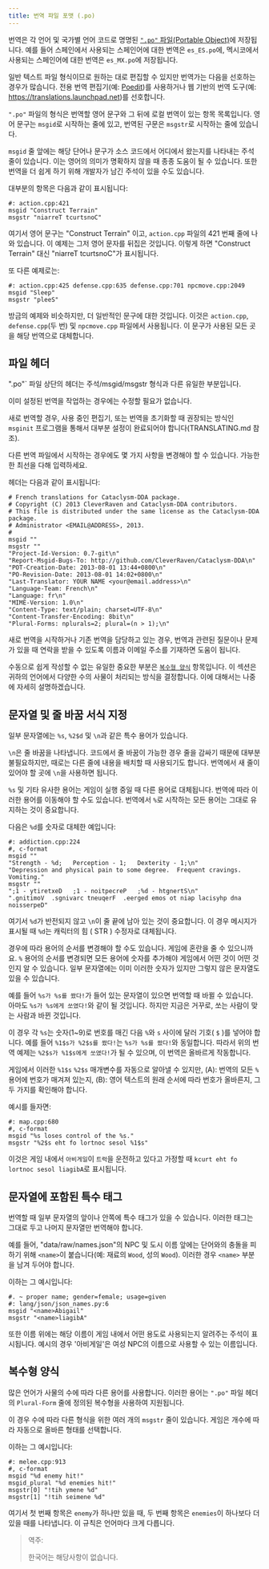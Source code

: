```yaml
---
title: 번역 파일 포맷 (.po)
---
```


번역은 각 언어 및 국가별 언어 코드로 명명된 [`".po"` 파일(Portable Object)][po]에 저장됩니다. 예를
들어 스페인에서 사용되는 스페인어에 대한 번역은 `es_ES.po`에, 멕시코에서 사용되는 스페인어에 대한
번역은 `es_MX.po`에 저장됩니다.

[po]: https://www.gnu.org/software/gettext/manual/html_node/PO-Files.html

일반 텍스트 파일 형식이므로 원하는 대로 편집할 수 있지만 번역가는 다음을 선호하는 경우가 많습니다.
전용 번역 편집기(예: [Poedit](https://poedit.net))를 사용하거나 웹 기반의 번역 도구(예:
<https://translations.launchpad.net>)를 선호합니다.

`".po"` 파일의 형식은 번역할 영어 문구와 그 뒤에 로컬 번역이 있는 항목 목록입니다. 영어 문구는
`msgid`로 시작하는 줄에 있고, 번역된 구문은 `msgstr`로 시작하는 줄에 있습니다.

`msgid` 줄 앞에는 해당 단어나 문구가 소스 코드에서 어디에서 왔는지를 나타내는 주석 줄이 있습니다.
이는 영어의 의미가 명확하지 않을 때 종종 도움이 될 수 있습니다. 또한 번역을 더 쉽게 하기 위해
개발자가 남긴 주석이 있을 수도 있습니다.

대부분의 항목은 다음과 같이 표시됩니다:

```
#: action.cpp:421
msgid "Construct Terrain"
msgstr "niarreT tcurtsnoC"
```

여기서 영어 문구는 "Construct Terrain" 이고, `action.cpp` 파일의 421 번째 줄에 나와 있습니다. 이
예제는 그저 영어 문자를 뒤집은 것입니다. 이렇게 하면 "Construct Terrain" 대신 "niarreT tcurtsnoC"가
표시됩니다.

또 다른 예제로는:

```
#: action.cpp:425 defense.cpp:635 defense.cpp:701 npcmove.cpp:2049
msgid "Sleep"
msgstr "pleeS"
```

방금의 예제와 비슷하지만, 더 일반적인 문구에 대한 것입니다. 이것은 `action.cpp`, `defense.cpp`(두
번) 및 `npcmove.cpp` 파일에서 사용됩니다. 이 문구가 사용된 모든 곳을 해당 번역으로 대체합니다.

## 파일 헤더

".po"` 파일 상단의 헤더는 주석/msgid/msgstr 형식과 다른 유일한 부분입니다.

이미 설정된 번역을 작업하는 경우에는 수정할 필요가 없습니다.

새로 번역할 경우, 사용 중인 편집기, 또는 번역을 초기화할 때 권장되는 방식인 `msginit` 프로그램을
통해서 대부분 설정이 완료되어야 합니다(TRANSLATING.md 참조).

다른 번역 파일에서 시작하는 경우에도 몇 가지 사항을 변경해야 할 수 있습니다. 가능한 한 최선을 다해
입력하세요.

헤더는 다음과 같이 표시됩니다:

```
# French translations for Cataclysm-DDA package.
# Copyright (C) 2013 CleverRaven and Cataclysm-DDA contributors.
# This file is distributed under the same license as the Cataclysm-DDA package.
# Administrator <EMAIL@ADDRESS>, 2013.
#
msgid ""
msgstr ""
"Project-Id-Version: 0.7-git\n"
"Report-Msgid-Bugs-To: http://github.com/CleverRaven/Cataclysm-DDA\n"
"POT-Creation-Date: 2013-08-01 13:44+0800\n"
"PO-Revision-Date: 2013-08-01 14:02+0800\n"
"Last-Translator: YOUR NAME <your@email.address>\n"
"Language-Team: French\n"
"Language: fr\n"
"MIME-Version: 1.0\n"
"Content-Type: text/plain; charset=UTF-8\n"
"Content-Transfer-Encoding: 8bit\n"
"Plural-Forms: nplurals=2; plural=(n > 1);\n"
```

새로 번역을 시작하거나 기존 번역을 담당하고 있는 경우, 번역과 관련된 질문이나 문제가 있을 때 연락을
받을 수 있도록 이름과 이메일 주소를 기재하면 도움이 됩니다.

수동으로 쉽게 작성할 수 없는 유일한 중요한 부분은 [`복수형 양식`](#복수형-양식) 항목입니다. 이
섹션은 귀하의 언어에서 다양한 수의 사물이 처리되는 방식을 결정합니다. 이에 대해서는 나중에 자세히
설명하겠습니다.

## 문자열 및 줄 바꿈 서식 지정

일부 문자열에는 `%s`, `%2$d` 및 `\n`과 같은 특수 용어가 있습니다.

`\n`은 줄 바꿈을 나타냅니다. 코드에서 줄 바꿈이 가능한 경우 줄을 감싸기 때문에 대부분 불필요하지만,
때로는 다른 줄에 내용을 배치할 때 사용되기도 합니다. 번역에서 새 줄이 있어야 할 곳에 `\n`을 사용하면
됩니다.

`%s` 및 기타 유사한 용어는 게임이 실행 중일 때 다른 용어로 대체됩니다. 번역에 따라 이러한 용어를
이동해야 할 수도 있습니다. 번역에서 `%`로 시작하는 모든 용어는 그대로 유지하는 것이 중요합니다.

다음은 `%d`를 숫자로 대체한 예입니다:

```
#: addiction.cpp:224
#, c-format
msgid ""
"Strength - %d;   Perception - 1;   Dexterity - 1;\n"
"Depression and physical pain to some degree.  Frequent cravings.  Vomiting."
msgstr ""
";1 - ytiretxeD   ;1 - noitpecreP   ;%d - htgnertS\n"
".gnitimoV  .sgnivarc tneuqerF  .eerged emos ot niap lacisyhp dna noisserpeD"
```

여기서 `%d`가 반전되지 않고 `\n`이 줄 끝에 남아 있는 것이 중요합니다. 이 경우 메시지가 표시될 때
`%d`는 캐릭터의 힘 ( STR ) 수정자로 대체됩니다.

경우에 따라 용어의 순서를 변경해야 할 수도 있습니다. 게임에 혼란을 줄 수 있으니까요. `%` 용어의
순서를 변경되면 모든 용어에 숫자를 추가해야 게임에서 어떤 것이 어떤 것인지 알 수 있습니다. 일부
문자열에는 이미 이러한 숫자가 있지만 그렇지 않은 문자열도 있을 수 있습니다.

예를 들어 `%s가 %s를 쐈다!`가 들어 있는 문자열이 있으면 번역할 때 바뀔 수 있습니다. 아마도
`%s가 %s에게 쏘였다!`와 같이 될 것입니다. 하지만 지금은 거꾸로, 쏘는 사람이 맞는 사람과 바뀐
것입니다.

이 경우 각 `%s`는 숫자(1~9)로 번호를 매긴 다음 `%`와 `s` 사이에 달러 기호( `$` )를 넣어야 합니다.
예를 들어 `%1$s가 %2$s를 쐈다!`는 `%s가 %s를 쐈다!`와 동일합니다. 따라서 위의 번역 예제는
`%2$s가 %1$s에게 쏘였다!`가 될 수 있으며, 이 번역은 올바르게 작동합니다.

게임에서 이러한 `%1$s` `%2$s` 매개변수를 자동으로 알아낼 수 있지만, (A): 번역의 모든 `%` 용어에
번호가 매겨져 있는지, (B): 영어 텍스트의 원래 순서에 따라 번호가 올바른지, 그 두 가지를 확인해야
합니다.

예시를 들자면:

```
#: map.cpp:680
#, c-format
msgid "%s loses control of the %s."
msgstr "%2$s eht fo lortnoc sesol %1$s"
```

이것은 게임 내에서 `아비게일`이 `트럭`을 운전하고 있다고 가정할 때
`kcurt eht fo lortnoc sesol liagibA`로 표시됩니다.

## 문자열에 포함된 특수 태그

번역할 때 일부 문자열의 앞이나 안쪽에 특수 태그가 있을 수 있습니다. 이러한 태그는 그대로 두고 나머지
문자열만 번역해야 합니다.

예를 들어, "data/raw/names.json"의 NPC 및 도시 이름 앞에는 단어와의 충돌을 피하기 위해 `<name>`이
붙습니다(예: 재료의 `Wood`, 성의 `Wood`). 이러한 경우 `<name>` 부분을 남겨 두어야 합니다.

이하는 그 예시입니다:

```
#. ~ proper name; gender=female; usage=given
#: lang/json/json_names.py:6
msgid "<name>Abigail"
msgstr "<name>liagibA"
```

또한 이름 위에는 해당 이름이 게임 내에서 어떤 용도로 사용되는지 알려주는 주석이 표시됩니다. 예시의
경우 '아비게일'은 여성 NPC의 이름으로 사용할 수 있는 이름입니다.

## 복수형 양식

많은 언어가 사물의 수에 따라 다른 용어를 사용합니다. 이러한 용어는 `".po"` 파일 헤더의 `Plural-Form`
줄에 정의된 복수형을 사용하여 지원됩니다.

이 경우 수에 따라 다른 형식을 위한 여러 개의 `msgstr` 줄이 있습니다. 게임은 개수에 따라 자동으로
올바른 형태를 선택합니다.

이하는 그 예시입니다:

```
#: melee.cpp:913
#, c-format
msgid "%d enemy hit!"
msgid_plural "%d enemies hit!"
msgstr[0] "!tih ymene %d"
msgstr[1] "!tih seimene %d"
```

여기서 첫 번째 항목은 `enemy`가 하나만 있을 때, 두 번째 항목은 `enemies`이 하나보다 더 있을 때를
나타냅니다. 이 규칙은 언어마다 크게 다릅니다.

> 역주:
>
> 한국어는 해당사항이 없습니다.
